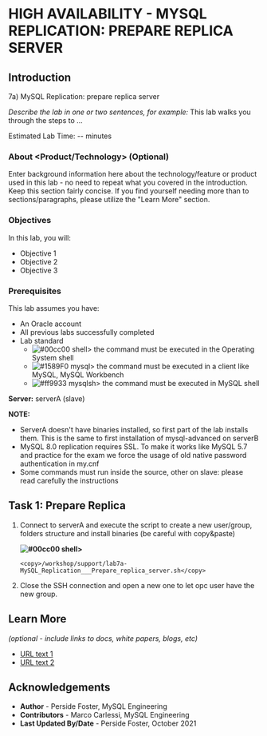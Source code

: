 # HIGH AVAILABILITY - MYSQL REPLICATION: PREPARE REPLICA SERVER

## Introduction

7a) MySQL Replication: prepare replica server

*Describe the lab in one or two sentences, for example:* This lab walks you through the steps to ...

Estimated Lab Time: -- minutes

### About <Product/Technology> (Optional)
Enter background information here about the technology/feature or product used in this lab - no need to repeat what you covered in the introduction. Keep this section fairly concise. If you find yourself needing more than to sections/paragraphs, please utilize the "Learn More" section.

### Objectives

In this lab, you will:
* Objective 1
* Objective 2
* Objective 3

### Prerequisites

This lab assumes you have:
* An Oracle account
* All previous labs successfully completed
* Lab standard  
    - ![#00cc00](https://via.placeholder.com/15/00cc00/000000?text=+) shell> the command must be executed in the Operating System shell
    - ![#1589F0](https://via.placeholder.com/15/1589F0/000000?text=+) mysql> the command must be executed in a client like MySQL, MySQL Workbench
    - ![#ff9933](https://via.placeholder.com/15/ff9933/000000?text=+) mysqlsh> the command must be executed in MySQL shell
    
**Server:** serverA (slave)

**NOTE:** 
- ServerA doesn't have binaries installed, so first part of the lab installs them. This is the same to first installation of mysql-advanced on serverB
- MySQL 8.0 replication requires SSL. To make it works like MySQL 5.7 and practice for the exam we force the usage of old native password authentication in my.cnf
- Some commands must run inside the source, other on slave: please read carefully the instructions


## Task 1: Prepare Replica

1.	Connect to serverA and execute the script to create a new user/group, folders structure and install binaries (be careful with copy&paste)

    **![#00cc00](https://via.placeholder.com/15/00cc00/000000?text=+) shell>** 
    ```
    <copy>/workshop/support/lab7a-MySQL_Replication___Prepare_replica_server.sh</copy>
    ```
2.	Close the SSH connection and open a new one to let opc user have the new group.


## Learn More

*(optional - include links to docs, white papers, blogs, etc)*

* [URL text 1](http://docs.oracle.com)
* [URL text 2](http://docs.oracle.com)

## Acknowledgements
* **Author** - Perside Foster, MySQL Engineering
* **Contributors** -  Marco Carlessi, MySQL Engineering
* **Last Updated By/Date** - Perside Foster, October 2021
